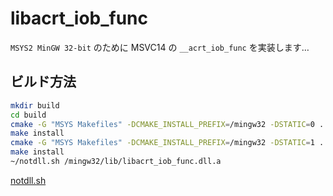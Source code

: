 # libacrt_iob_func

`MSYS2 MinGW 32-bit` のために MSVC14 の `__acrt_iob_func` を実装します…

## ビルド方法

```sh
mkdir build
cd build
cmake -G "MSYS Makefiles" -DCMAKE_INSTALL_PREFIX=/mingw32 -DSTATIC=0 ..
make install
cmake -G "MSYS Makefiles" -DCMAKE_INSTALL_PREFIX=/mingw32 -DSTATIC=1 ..
make install
~/notdll.sh /mingw32/lib/libacrt_iob_func.dll.a
```

[notdll.sh](https://gist.github.com/kenjiuno/bdbd6c3311f4abc94e6ad1b3ac74bdbf)
